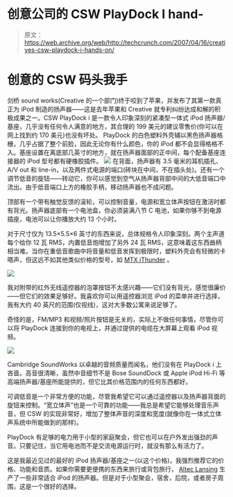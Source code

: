 # 创意公司的 CSW PlayDock I hand-

> 原文：<https://web.archive.org/web/http://techcrunch.com/2007/04/16/creatives-csw-playdock-i-hands-on/>

# 创意的 CSW 码头我手

剑桥 sound works(Creative 的一个部门)终于咬到了苹果，并发布了其第一款真正为 iPod 制造的扬声器——这是去年苹果和 Creative 就专利纠纷达成和解的积极成果之一。CSW PlayDock i 是一款令人印象深刻的紧凑型一体式 iPod 扬声器/基座，几乎没有任何令人满意的地方，其合理的 199 美元的建议零售价(你可以在网上找到约 170 美元)也没有坏处。
 PlayDock 的白色塑料外壳辅以黑色扬声器格栅，几乎占据了整个前脸，因此无论你有什么颜色，你的 iPod 都不会显得格格不入。基座设置在离底部几英寸的地方，就在扬声器面部的正中间，每个配备基座连接器的 iPod 型号都有硬橡胶插件。
![](img/3cb810077e1c30df61f4711a4351bad1.png)
在背面，扬声器有 3.5 毫米的耳机插孔、A/V out 和 line-in，以及两件式电源的端口(砖块在中间，不在插头处)。还有一个调节低音的旋钮——转动它，你可以感觉到空气从扬声器背部中间的大低音端口中流出。由于低音端口上方的橡胶手柄，移动扬声器也不成问题。

顶部有一个带有触觉反馈的滚轮，可以控制音量，电源和宽立体声按钮在激活时都有背光。扬声器底部有一个电池盒，你必须装满八节 C 电池，如果你够不到电源插座，电池可以让你播放大约 13 个小时。

对于尺寸仅为 13.5×5.5×6 英寸的东西来说，总体规格令人印象深刻。两个主声道每个给你 12 瓦 RMS，内置低音炮增加了另外 24 瓦 RMS，这意味着这东西曲柄相当难。当你在重低音歌曲中将音量和低音发挥到极限时，塑料外壳会有轻微的卡嗒声，但这远不如其他类似价格的型号，如 [MTX iThunder](https://web.archive.org/web/20201129124440/http://www.mtx.com/ithunder/) 。

![](img/b3add7af05a6b787781c1f7a6fa2152a.png)

我对附带的红外无线遥控器的泡罩按钮不太感兴趣——它们没有背光，感觉很廉价——但它们的效果足够好。我喜欢你可以用遥控器浏览 iPod 的菜单并进行选择，我有大约 40 英尺的范围(仅视线)，这对大多数公寓来说足够了。

奇怪的是，FM/MP3 和视频/照片按钮是无关的，实际上不做任何事情，尽管你可以将 PlayDock 连接到你的电视上，并通过提供的电缆在大屏幕上观看 iPod 视频。

![](img/d58096df6fc2efc44d24deb846bff288.png)

Cambridge SoundWorks 以卓越的音频质量而闻名，他们没有在 PlayDock i 上吝啬。高音很清晰，虽然中音细节不是 Bose SoundDock 或 Apple iPod Hi-Fi 等高端扬声器/基座所能提供的，但它比其价格范围内的任何东西都好。

可调低音是一个非常方便的功能，尽管我希望它可以通过遥控器以及扬声器背面的旋钮来控制。“宽立体声”也是一个可靠的功能——我总是希望它能够处理音乐声音，但 CSW 的实现非常好，增加了整体声音的深度和宽度(就像你在一体式立体声系统中所能做到的那样)。

PlayDock 有足够的电力用于小型的家庭聚会，但它也可以在户外发出强劲的声音。只要记住，当它用电池而不是交流电源运行时，就没有那么有活力了。

这是我最近见过的最好的 iPod 扬声器/基座之一(以这个价格)，我强烈推荐它的价格、功能和音质。如果你需要更便携的东西来旅行或背包旅行， [Altec Lansing](https://web.archive.org/web/20201129124440/http://www.alteclansing.com/product_cat_portable.asp?region=northam) 生产了一些非常适合 iPod 的扬声器。但是对于小型聚会，宿舍，后院，或者房子周围，这是一个很好的选择。